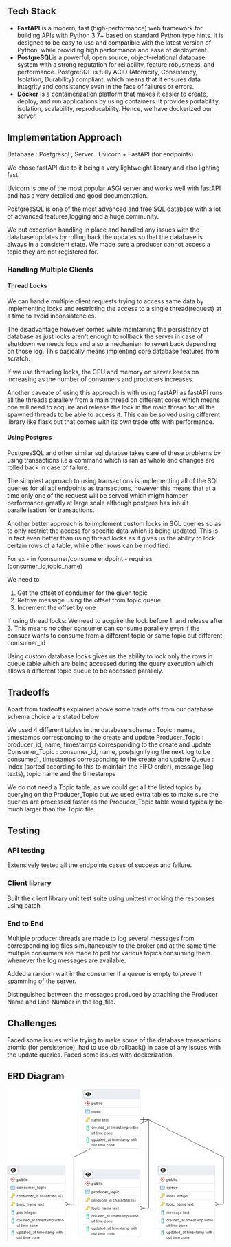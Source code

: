 ## Tech Stack
+ **FastAPI** is a modern, fast (high-performance) web framework for building APIs with Python 3.7+ based on standard Python type hints. It is designed to be easy to use and compatible with the latest version of Python, while providing high performance and ease of deployment. 
+ **PostgreSQL**is a powerful, open source, object-relational database system with a strong reputation for reliability, feature robustness, and performance. PostgreSQL is fully ACID (Atomicity, Consistency, Isolation, Durability) compliant, which means that it ensures data integrity and consistency even in the face of failures or errors.
+ **Docker** is a containerization platform that makes it easier to create, deploy, and run applications by using containers. It provides portability, isolation, scalability, reproducability. Hence, we have dockerized our server. 

## Implementation Approach

Database : Postgresql ; Server : Uvicorn + FastAPI (for endpoints)

We chose fastAPI due to it being a very lightweight library and also lighting fast.

Uvicorn is one of the most popular ASGI server and works well with fastAPI and has a very detailed and good documentation.

PostgresSQL is one of the most advanced and free SQL database with a lot of advanced features,logging and a huge community.

We put exception handling in place and handled any issues with the database updates by rolling back the updates so that the database is always in a consistent state. We made sure a producer cannot access a topic they are not registered for.

### Handling Multiple Clients

#### Thread Locks

We can handle multiple client requests trying to access same data by implementing locks and restricting the access to a single thread(request) at a time to avoid inconsistencies.

The disadvantage however comes while maintaining the persistensy of database as just locks aren't enough to rollback the server in case of shutdown we needs logs and also a mechanism to revert back depending on those log. This basically means implenting core database features from scratch.

If we use threading locks, the CPU and memory on server keeps on increasing as the number of consumers and producers increases.

Another caveate of using this approach is with using fastAPI as fastAPI runs all the threads parallely from a main thread on different cores which means one will need to acquire and release the lock in the main thread for all the spawned threads to be able to access it. This can be solved using different library like flask but that comes with its own trade offs with performance.

#### Using Postgres

PostgresSQL and other similar sql databse takes care of these problems by using transactions i.e a command which is ran as whole and changes are rolled back in case of failure.

The simplest approach to using transactions is implementing all of the SQL queries for all api endpoints as transactions, however this means that at a time only one of the request will be served which might hamper performance greatly at large scale although postgres has inbuilt parallelisation for transactions.

Another better approach is to implement custom locks in SQL queries so as to only restrict the access for specific data which is being updated. This is in fact even better than using thread locks as it gives us the ability to lock certain rows of a table, while other rows can be modified.

For ex -  in /consumer/consume endpoint - requires (consumer_id,topic_name)

We need to

1. Get the offset of condumer for the given topic
2. Retrive message using the offset from topic queue
3. Increment the offset by one

If using thread locks: We need to acquire the lock before 1. and release after 3. This means no other consumer can consume parallely even if the consuer wants to consume from a different topic or same topic but different comsumer_id

Using custom database locks gives us the ability to lock only the rows in queue table which are being accessed during the query execution which allows a different topic queue to be accessed parallely.

## Tradeoffs

Apart from tradeoffs explained above some trade offs from our database schema choice are stated below

We used 4 different tables in the database schema :
Topic : name, timestamps corresponding to the create and update
Producer_Topic : producer_id, name, timestamps corresponding to the create and update
Consumer_Topic : consumer_id, name, pos(signifying the next log to be consumed), timestamps corresponding to the create and update
Queue : index (sorted according to this to maintain the FIFO order), message (log texts), topic name and the timestamps

We do not need a Topic table, as we could get all the listed topics by querying on the Producer_Topic but we used extra tables to make sure the queries are processed faster as the Producer_Topic table would typically be much larger than the Topic file.

## Testing
### API testing

Extensively tested all the endpoints cases of success and failure.

### Client library

Built the client library unit test suite using unittest mocking the responses using patch

### End to End

Multiple producer threads are made to log several messages from corresponding log files simultaneously to the broker and at the same time multiple consumers are made to poll for various topics consuming them whenever the log messages are available.

Added a random wait in the consumer if a queue is empty to prevent spamming of the server.

Distinguished between the messages produced by attaching the Producer Name and Line Number in the log_file. 

## Challenges

Faced some issues while trying to make some of the database transactions atomic (for persistence), had to use db.rollback() in case of any issues with the update queries. Faced some issues with dockerization.

## ERD Diagram

![ERD Diagram](./ERDDiagram.png)
